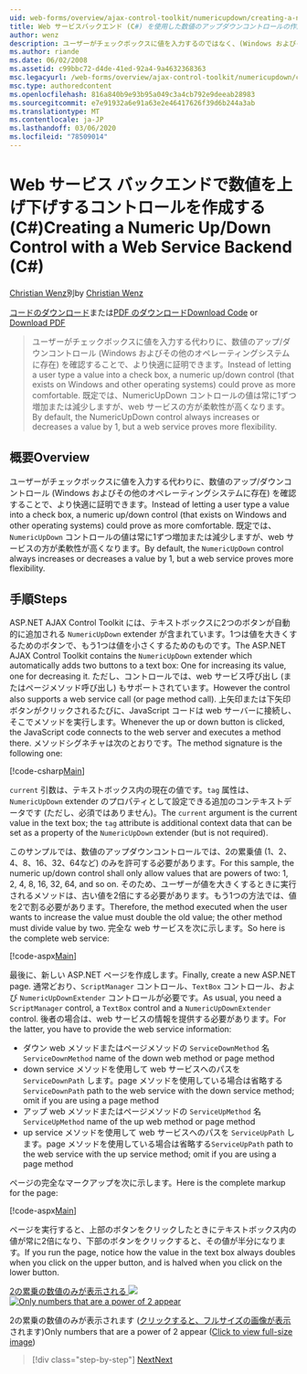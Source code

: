 ```yaml
---
uid: web-forms/overview/ajax-control-toolkit/numericupdown/creating-a-numeric-up-down-control-with-a-web-service-backend-cs
title: Web サービスバックエンド (C#) を使用した数値のアップダウンコントロールの作成Microsoft Docs
author: wenz
description: ユーザーがチェックボックスに値を入力するのではなく、(Windows およびその他のオペレーティングシステムに存在する) 数値のアップ/ダウンコントロールで、さらに c...
ms.author: riande
ms.date: 06/02/2008
ms.assetid: c99bbc72-d4de-41ed-92a4-9a4632368363
msc.legacyurl: /web-forms/overview/ajax-control-toolkit/numericupdown/creating-a-numeric-up-down-control-with-a-web-service-backend-cs
msc.type: authoredcontent
ms.openlocfilehash: 816a840b9e93b95a049c3a4cb792e9deeab28983
ms.sourcegitcommit: e7e91932a6e91a63e2e46417626f39d6b244a3ab
ms.translationtype: MT
ms.contentlocale: ja-JP
ms.lasthandoff: 03/06/2020
ms.locfileid: "78509014"
---
```

# <a name="creating-a-numeric-updown-control-with-a-web-service-backend-c"></a><span data-ttu-id="c1848-103">Web サービス バックエンドで数値を上げ下げするコントロールを作成する (C#)</span><span class="sxs-lookup"><span data-stu-id="c1848-103">Creating a Numeric Up/Down Control with a Web Service Backend (C#)</span></span>

<span data-ttu-id="c1848-104">[Christian Wenz](https://github.com/wenz)別</span><span class="sxs-lookup"><span data-stu-id="c1848-104">by [Christian Wenz](https://github.com/wenz)</span></span>

<span data-ttu-id="c1848-105">[コードのダウンロード](https://download.microsoft.com/download/9/3/f/93f8daea-bebd-4821-833b-95205389c7d0/numericupdown1.cs.zip)または[PDF のダウンロード](https://download.microsoft.com/download/2/d/c/2dc10e34-6983-41d4-9c08-f78f5387d32b/numericupdown1CS.pdf)</span><span class="sxs-lookup"><span data-stu-id="c1848-105">[Download Code](https://download.microsoft.com/download/9/3/f/93f8daea-bebd-4821-833b-95205389c7d0/numericupdown1.cs.zip) or [Download PDF](https://download.microsoft.com/download/2/d/c/2dc10e34-6983-41d4-9c08-f78f5387d32b/numericupdown1CS.pdf)</span></span>

> <span data-ttu-id="c1848-106">ユーザーがチェックボックスに値を入力する代わりに、数値のアップ/ダウンコントロール (Windows およびその他のオペレーティングシステムに存在) を確認することで、より快適に証明できます。</span><span class="sxs-lookup"><span data-stu-id="c1848-106">Instead of letting a user type a value into a check box, a numeric up/down control (that exists on Windows and other operating systems) could prove as more comfortable.</span></span> <span data-ttu-id="c1848-107">既定では、NumericUpDown コントロールの値は常に1ずつ増加または減少しますが、web サービスの方が柔軟性が高くなります。</span><span class="sxs-lookup"><span data-stu-id="c1848-107">By default, the NumericUpDown control always increases or decreases a value by 1, but a web service proves more flexibility.</span></span>

## <a name="overview"></a><span data-ttu-id="c1848-108">概要</span><span class="sxs-lookup"><span data-stu-id="c1848-108">Overview</span></span>

<span data-ttu-id="c1848-109">ユーザーがチェックボックスに値を入力する代わりに、数値のアップ/ダウンコントロール (Windows およびその他のオペレーティングシステムに存在) を確認することで、より快適に証明できます。</span><span class="sxs-lookup"><span data-stu-id="c1848-109">Instead of letting a user type a value into a check box, a numeric up/down control (that exists on Windows and other operating systems) could prove as more comfortable.</span></span> <span data-ttu-id="c1848-110">既定では、`NumericUpDown` コントロールの値は常に1ずつ増加または減少しますが、web サービスの方が柔軟性が高くなります。</span><span class="sxs-lookup"><span data-stu-id="c1848-110">By default, the `NumericUpDown` control always increases or decreases a value by 1, but a web service proves more flexibility.</span></span>

## <a name="steps"></a><span data-ttu-id="c1848-111">手順</span><span class="sxs-lookup"><span data-stu-id="c1848-111">Steps</span></span>

<span data-ttu-id="c1848-112">ASP.NET AJAX Control Toolkit には、テキストボックスに2つのボタンが自動的に追加される `NumericUpDown` extender が含まれています。1つは値を大きくするためのボタンで、もう1つは値を小さくするためのものです。</span><span class="sxs-lookup"><span data-stu-id="c1848-112">The ASP.NET AJAX Control Toolkit contains the `NumericUpDown` extender which automatically adds two buttons to a text box: One for increasing its value, one for decreasing it.</span></span> <span data-ttu-id="c1848-113">ただし、コントロールでは、web サービス呼び出し (またはページメソッド呼び出し) もサポートされています。</span><span class="sxs-lookup"><span data-stu-id="c1848-113">However the control also supports a web service call (or page method call).</span></span> <span data-ttu-id="c1848-114">上矢印または下矢印ボタンがクリックされるたびに、JavaScript コードは web サーバーに接続し、そこでメソッドを実行します。</span><span class="sxs-lookup"><span data-stu-id="c1848-114">Whenever the up or down button is clicked, the JavaScript code connects to the web server and executes a method there.</span></span> <span data-ttu-id="c1848-115">メソッドシグネチャは次のとおりです。</span><span class="sxs-lookup"><span data-stu-id="c1848-115">The method signature is the following one:</span></span>

[!code-csharp[Main](creating-a-numeric-up-down-control-with-a-web-service-backend-cs/samples/sample1.cs)]

<span data-ttu-id="c1848-116">`current` 引数は、テキストボックス内の現在の値です。`tag` 属性は、`NumericUpDown` extender のプロパティとして設定できる追加のコンテキストデータです (ただし、必須ではありません)。</span><span class="sxs-lookup"><span data-stu-id="c1848-116">The `current` argument is the current value in the text box; the `tag` attribute is additional context data that can be set as a property of the `NumericUpDown` extender (but is not required).</span></span>

<span data-ttu-id="c1848-117">このサンプルでは、数値のアップダウンコントロールでは、2の累乗値 (1、2、4、8、16、32、64など) のみを許可する必要があります。</span><span class="sxs-lookup"><span data-stu-id="c1848-117">For this sample, the numeric up/down control shall only allow values that are powers of two: 1, 2, 4, 8, 16, 32, 64, and so on.</span></span> <span data-ttu-id="c1848-118">そのため、ユーザーが値を大きくするときに実行されるメソッドは、古い値を2倍にする必要があります。もう1つの方法では、値を2で割る必要があります。</span><span class="sxs-lookup"><span data-stu-id="c1848-118">Therefore, the method executed when the user wants to increase the value must double the old value; the other method must divide value by two.</span></span> <span data-ttu-id="c1848-119">完全な web サービスを次に示します。</span><span class="sxs-lookup"><span data-stu-id="c1848-119">So here is the complete web service:</span></span>

[!code-aspx[Main](creating-a-numeric-up-down-control-with-a-web-service-backend-cs/samples/sample2.aspx)]

<span data-ttu-id="c1848-120">最後に、新しい ASP.NET ページを作成します。</span><span class="sxs-lookup"><span data-stu-id="c1848-120">Finally, create a new ASP.NET page.</span></span> <span data-ttu-id="c1848-121">通常どおり、`ScriptManager` コントロール、`TextBox` コントロール、および `NumericUpDownExtender` コントロールが必要です。</span><span class="sxs-lookup"><span data-stu-id="c1848-121">As usual, you need a `ScriptManager` control, a `TextBox` control and a `NumericUpDownExtender` control.</span></span> <span data-ttu-id="c1848-122">後者の場合は、web サービスの情報を提供する必要があります。</span><span class="sxs-lookup"><span data-stu-id="c1848-122">For the latter, you have to provide the web service information:</span></span>

- <span data-ttu-id="c1848-123">ダウン web メソッドまたはページメソッドの `ServiceDownMethod` 名</span><span class="sxs-lookup"><span data-stu-id="c1848-123">`ServiceDownMethod` name of the down web method or page method</span></span>
- <span data-ttu-id="c1848-124">down service メソッドを使用して web サービスへのパスを `ServiceDownPath` します。page メソッドを使用している場合は省略する</span><span class="sxs-lookup"><span data-stu-id="c1848-124">`ServiceDownPath` path to the web service with the down service method; omit if you are using a page method</span></span>
- <span data-ttu-id="c1848-125">アップ web メソッドまたはページメソッドの `ServiceUpMethod` 名</span><span class="sxs-lookup"><span data-stu-id="c1848-125">`ServiceUpMethod` name of the up web method or page method</span></span>
- <span data-ttu-id="c1848-126">up service メソッドを使用して web サービスへのパスを `ServiceUpPath` します。page メソッドを使用している場合は省略する</span><span class="sxs-lookup"><span data-stu-id="c1848-126">`ServiceUpPath` path to the web service with the up service method; omit if you are using a page method</span></span>

<span data-ttu-id="c1848-127">ページの完全なマークアップを次に示します。</span><span class="sxs-lookup"><span data-stu-id="c1848-127">Here is the complete markup for the page:</span></span>

[!code-aspx[Main](creating-a-numeric-up-down-control-with-a-web-service-backend-cs/samples/sample3.aspx)]

<span data-ttu-id="c1848-128">ページを実行すると、上部のボタンをクリックしたときにテキストボックス内の値が常に2倍になり、下部のボタンをクリックすると、その値が半分になります。</span><span class="sxs-lookup"><span data-stu-id="c1848-128">If you run the page, notice how the value in the text box always doubles when you click on the upper button, and is halved when you click on the lower button.</span></span>

<span data-ttu-id="c1848-129">[2の累乗の数値のみが表示される ![](creating-a-numeric-up-down-control-with-a-web-service-backend-cs/_static/image2.png)](creating-a-numeric-up-down-control-with-a-web-service-backend-cs/_static/image1.png)</span><span class="sxs-lookup"><span data-stu-id="c1848-129">[![Only numbers that are a power of 2 appear](creating-a-numeric-up-down-control-with-a-web-service-backend-cs/_static/image2.png)](creating-a-numeric-up-down-control-with-a-web-service-backend-cs/_static/image1.png)</span></span>

<span data-ttu-id="c1848-130">2の累乗の数値のみが表示されます ([クリックすると、フルサイズの画像が表示](creating-a-numeric-up-down-control-with-a-web-service-backend-cs/_static/image3.png)されます)</span><span class="sxs-lookup"><span data-stu-id="c1848-130">Only numbers that are a power of 2 appear ([Click to view full-size image](creating-a-numeric-up-down-control-with-a-web-service-backend-cs/_static/image3.png))</span></span>

> [!div class="step-by-step"]
> [<span data-ttu-id="c1848-131">Next</span><span class="sxs-lookup"><span data-stu-id="c1848-131">Next</span></span>](creating-a-numeric-up-down-control-with-a-web-service-backend-vb.md)
